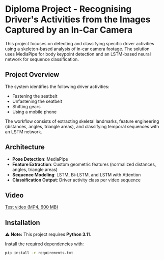 # Diploma Project - Recognising Driver's Activities from the Images Captured by an In-Car Camera
This project focuses on detecting and classifying specific driver activities using a skeleton-based analysis of in-car camera footage. The solution uses MediaPipe for body keypoint detection and an LSTM-based neural network for sequence classification.

## Project Overview
The system identifies the following driver activities:
- Fastening the seatbelt
- Unfastening the seatbelt
- Shifting gears
- Using a mobile phone

The workflow consists of extracting skeletal landmarks, feature engineering (distances, angles, triangle areas), and classifying temporal sequences with an LSTM network.

## Architecture
- **Pose Detection**: MediaPipe
- **Feature Extraction**: Custom geometric features (normalized distances, angles, triangle areas)
- **Sequence Modeling**: LSTM, Bi-LSTM, and LSTM with Attention
- **Classification Output**: Driver activity class per video sequence

## Video
[Test video (MP4, 600 MB)](https://drive.google.com/drive/folders/1C_uUhElNRUg7wZVOFOoJL82GvoFybkU2?usp=sharing)

## Installation
⚠️ **Note:** This project requires **Python 3.11**.  
<!-- 
Other versions (e.g., Python 3.12 or newer) might cause compatibility issues with the MediaPipe library.
 -->

Install the required dependencies with:

```bash
pip install -r requirements.txt


